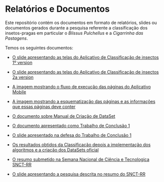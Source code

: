 # Relatórios e Documentos 
Este repositório contém os documentos em formato de relatórios, slides ou documentos gerados durante a pesquisa referente a classificação dos insetos-pragas em particular o _Blissus Pulchellus_ e a _Cigarrinha das Pastagens_.

Temos os seguintes documentos:

+ [O slide apresentando as telas do Aplicativo de Classificação de insectos 1º version](https://github.com/ufrrcomplab/Relatorios.E.Documentos.IbukunDidier/blob/master/APLICATIVO%20DE%20CLASSIFICA%C3%87%C3%83O%20DE%20INSETOS%20Version%200.1.pdf)

+ [O slide apresentando as telas do Aplicativo de Classificação de insectos 2a version](https://github.com/ufrrcomplab/Relatorios.E.Documentos.IbukunDidier/blob/master/APLICATIVO%20DE%20CLASSIFICA%C3%87%C3%83O%20DE%20INSETOS%20Version%200.2.pdf)

+ [A imagem mostrando o fluxo de execução das páginas do Aplicativo Mobile](https://github.com/ufrrcomplab/Relatorios.E.Documentos.IbukunDidier/blob/master/PragasTracker_App_fluxo.png)

+ [A imagem mostrando a esquematização das páginas e as informações que essas páginas deve conter](https://github.com/ufrrcomplab/Relatorios.E.Documentos.IbukunDidier/blob/master/PragasTracker_Esquematizacao1.pdf)

+ [O documento sobre Manual de Criação de DataSet](https://github.com/ufrrcomplab/Relatorios.E.Documentos.IbukunDidier/blob/master/Manual%20de%20cria%C3%A7%C3%A3o%20de%20DataSet.docx)

+ [O documento apresentado como Trabalho de Conclusão 1](https://github.com/ufrrcomplab/Relatorios.E.Documentos.IbukunDidier/blob/master/IBUKUN%20DIDIER%20TCC_%20I.pdf)

+ [O slide apresentado na defesa do Trabalho de Conclusão 1](https://github.com/ufrrcomplab/Relatorios.E.Documentos.IbukunDidier/blob/master/IBK_Tcc_Slides.pptx)

+ [Os resultados obtidos da Classificação depois a implementação dos algoritmos e a criação dos DataSets oficial](https://github.com/ufrrcomplab/Relatorios.E.Documentos.IbukunDidier/blob/master/RESULTADOS%20%20SOBRE%20A%20CLASSIFICA%C3%87%C3%83O.pdf)

+ [O resumo submetido na Semana Nacional de Ciência e Tecnologica SNCT-RR](https://github.com/ufrrcomplab/Relatorios.E.Documentos.IbukunDidier/blob/master/RESUMO:%20CLASSIFICA%C3%87%C3%83O%20AUTOM%C3%81TICA%20EM%20PASTAGEM%20USANDO%20MACHINE%20LEARNING.docx)

+ [O slide apresentando a pesquisa descrita no resumo do SNCT-RR](https://github.com/ufrrcomplab/Relatorios.E.Documentos.IbukunDidier/blob/master/CLASSIFICA%C3%87%C3%83O%20AUTOM%C3%81TICA%20EM%20PASTAGEM%20USANDO%20MACHINE%20LEARNING%20APRESENTA%C3%87%C3%83O%20DE%20RESUMO.pdf)

